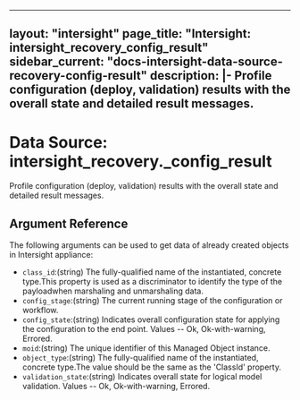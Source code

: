 
---
layout: "intersight"
page_title: "Intersight: intersight_recovery_config_result"
sidebar_current: "docs-intersight-data-source-recovery-config-result"
description: |-
Profile configuration (deploy, validation) results with the overall state and detailed result messages.
---

# Data Source: intersight_recovery._config_result
Profile configuration (deploy, validation) results with the overall state and detailed result messages.
## Argument Reference
The following arguments can be used to get data of already created objects in Intersight appliance:
* `class_id`:(string) The fully-qualified name of the instantiated, concrete type.This property is used as a discriminator to identify the type of the payloadwhen marshaling and unmarshaling data. 
* `config_stage`:(string) The current running stage of the configuration or workflow. 
* `config_state`:(string) Indicates overall configuration state for applying the configuration to the end point. Values  -- Ok, Ok-with-warning, Errored. 
* `moid`:(string) The unique identifier of this Managed Object instance. 
* `object_type`:(string) The fully-qualified name of the instantiated, concrete type.The value should be the same as the 'ClassId' property. 
* `validation_state`:(string) Indicates overall state for logical model validation. Values  -- Ok, Ok-with-warning, Errored. 
